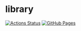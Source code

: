 # library

[![Actions Status](https://github.com/granddaifuku/library/workflows/verify/badge.svg)](https://github.com/granddaifuku/library/actions)
[![GitHub Pages](https://img.shields.io/static/v1?label=GitHub+Pages&message=+&color=brightgreen&logo=github)](https://granddaifuku.github.io/library/)